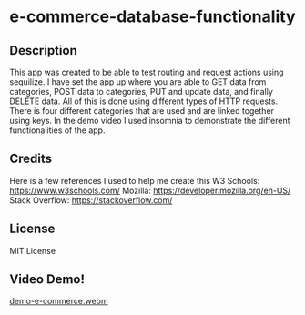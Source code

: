 # e-commerce-database-functionality

## Description
This app was created to be able to test routing and request actions using sequilize. I have set the app up where you are able to GET data from categories, POST data to categories, PUT and update data, and finally DELETE data. All of this is done using different types of HTTP requests. There is four different categories that are used and are linked together using keys. In the demo video I used insomnia to demonstrate the different functionalities of the app.
## Credits
Here is a few references I used to help me create this
W3 Schools: https://www.w3schools.com/
Mozilla: https://developer.mozilla.org/en-US/
Stack Overflow: https://stackoverflow.com/

## License
MIT License

## Video Demo!

[demo-e-commerce.webm](https://github.com/user-attachments/assets/d6cd9f18-e495-4c4c-bf9d-07f91b9be0ac)
